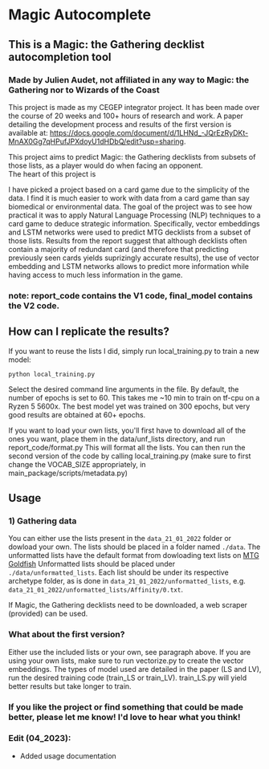 # Magic Autocomplete
## This is a Magic: the Gathering decklist autocompletion tool
### Made by Julien Audet, not affiliated in any way to Magic: the Gathering nor to Wizards of the Coast

This project is made as my CEGEP integrator project. It has been made over the course of 20 weeks and 100+ hours of research and work. A paper detailing the development process and results of the first version is available at: https://docs.google.com/document/d/1LHNd_-JQrEzRyDKt-MnAX0Gg7qHPufJPXdoyU1dHDbQ/edit?usp=sharing. 

This project aims to predict Magic: the Gathering decklists from subsets of those lists, as a player would do when facing an opponent.  
The heart of this project is 

I have picked a project based on a card game due to the simplicity of the data. I find it is much easier to work with data from a card game than say biomedical or environmental data. The goal of the project was to see how practical it was to apply Natural Language Processing (NLP) techniques to a card game to deduce strategic information. Specifically, vector embeddings and LSTM networks were used to predict MTG decklists from a subset of those lists. Results from the report suggest that although decklists often contain a majority of redundant card (and therefore that predicting previously seen cards yields suprizingly accurate results), the use of vector embedding and LSTM networks allows to predict more information while having access to much less information in the game. 


### note: report_code contains the V1 code, final_model contains the V2 code. 

## How can I replicate the results?
  If you want to reuse the lists I did, simply run local_training.py to train a new model:
  
 ```python local_training.py```
 
Select the desired command line arguments in the file. By default, the number of epochs is set to 60. This takes me ~10 min to train on tf-cpu on a Ryzen 5 5600x. The best model yet was trained on 300 epochs, but very good results are obtained at 60+ epochs.
 
If you want to load your own lists, you'll first have to download all of the ones you want, place them in the data/unf_lists directory, and run report_code/format.py This will format all the lists. You can then run the second version of the code by calling local_training.py (make sure to first change the VOCAB_SIZE appropriately, in main_package/scripts/metadata.py)

## Usage
### 1) Gathering data
You can either use the lists present in the `data_21_01_2022` folder or dowload your own.
The lists should be placed in a folder named `./data`.
The unformatted lists have the default format from dowloading text lists on [MTG Goldfish](https://www.mtggoldfish.com)
Unformatted lists should be placed under `./data/unformatted_lists`. Each list should be under its
respective archetype folder, as is done in `data_21_01_2022/unformatted_lists`, e.g. `data_21_01_2022/unformatted_lists/Affinity/0.txt`.

If Magic, the Gathering decklists need to be downloaded, a web scraper (provided) can be used.


### What about the first version?
Either use the included lists or your own, see paragraph above. If you are using your own lists, make sure to run vectorize.py to create the vector embeddings. 
The types of model used are detailed in the paper (LS and LV), run the desired training code (train_LS or train_LV). train_LS.py will yield better results but take longer to train. 

### If you like the project or find something that could be made better, please let me know! I'd love to hear what you think!

### Edit (04_2023):
* Added usage documentation